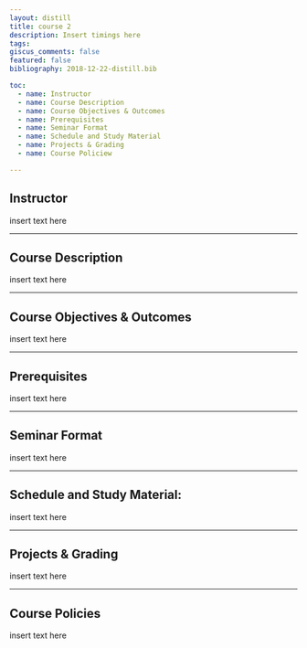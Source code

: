 ```yaml
---
layout: distill
title: course 2
description: Insert timings here
tags: 
giscus_comments: false
featured: false
bibliography: 2018-12-22-distill.bib

toc:
  - name: Instructor
  - name: Course Description
  - name: Course Objectives & Outcomes
  - name: Prerequisites
  - name: Seminar Format
  - name: Schedule and Study Material
  - name: Projects & Grading
  - name: Course Policiew

---
```


## Instructor

insert text here

---

## Course Description

insert text here

---

## Course Objectives & Outcomes

insert text here


---

## Prerequisites

insert text here


---

## Seminar Format
insert text here

---

## Schedule and Study Material:

insert text here

---

## Projects & Grading

insert text here


---
## Course Policies

insert text here
